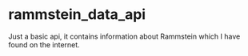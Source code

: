 # rammstein_data_api
Just a basic api, it contains information about Rammstein which I have found on the internet.
